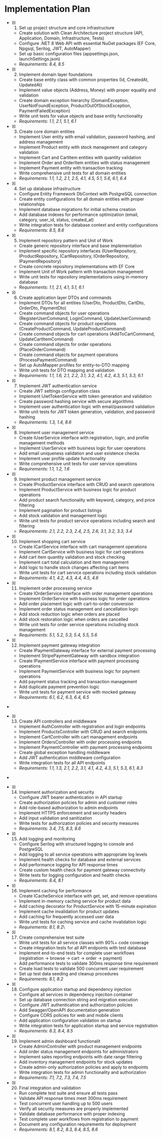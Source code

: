 # Implementation Plan

- [x] 1. Set up project structure and core infrastructure
  - Create solution with Clean Architecture project structure (API, Application, Domain, Infrastructure, Tests)
  - Configure .NET 8 Web API with essential NuGet packages (EF Core, Npgsql, Serilog, JWT, AutoMapper)
  - Set up basic configuration files (appsettings.json, launchSettings.json)
  - _Requirements: 8.4, 8.5_

- [x] 2. Implement domain layer foundations
  - Create base entity class with common properties (Id, CreatedAt, UpdatedAt)
  - Implement value objects (Address, Money) with proper equality and validation
  - Create domain exception hierarchy (DomainException, UserNotFoundException, ProductOutOfStockException, PaymentFailedException)
  - Write unit tests for value objects and base entity functionality
  - _Requirements: 1.1, 2.1, 5.1, 6.1_

- [x] 3. Create core domain entities
  - Implement User entity with email validation, password hashing, and address management
  - Implement Product entity with stock management and category validation
  - Implement Cart and CartItem entities with quantity validation
  - Implement Order and OrderItem entities with status management
  - Implement Payment entity with transaction tracking
  - Write comprehensive unit tests for all domain entities
  - _Requirements: 1.1, 1.2, 2.1, 2.5, 4.1, 4.5, 5.1, 5.6, 6.1, 6.4_

- [x] 4. Set up database infrastructure
  - Configure Entity Framework DbContext with PostgreSQL connection
  - Create entity configurations for all domain entities with proper relationships
  - Implement database migrations for initial schema creation
  - Add database indexes for performance optimization (email, category, user_id, status, created_at)
  - Write integration tests for database context and entity configurations
  - _Requirements: 8.5, 8.6_

- [x] 5. Implement repository pattern and Unit of Work
  - Create generic repository interface and base implementation
  - Implement specific repository interfaces (IUserRepository, IProductRepository, ICartRepository, IOrderRepository, IPaymentRepository)
  - Create concrete repository implementations with EF Core
  - Implement Unit of Work pattern with transaction management
  - Write unit tests for repository implementations using in-memory database
  - _Requirements: 1.1, 2.1, 4.1, 5.1, 6.1_

- [x] 6. Create application layer DTOs and commands
  - Implement DTOs for all entities (UserDto, ProductDto, CartDto, OrderDto, PaymentDto)
  - Create command objects for user operations (RegisterUserCommand, LoginCommand, UpdateUserCommand)
  - Create command objects for product operations (CreateProductCommand, UpdateProductCommand)
  - Create command objects for cart operations (AddToCartCommand, UpdateCartItemCommand)
  - Create command objects for order operations (PlaceOrderCommand)
  - Create command objects for payment operations (ProcessPaymentCommand)
  - Set up AutoMapper profiles for entity-to-DTO mapping
  - Write unit tests for DTO mapping and validation
  - _Requirements: 1.1, 1.6, 2.1, 2.2, 3.1, 3.2, 4.1, 4.2, 4.3, 5.1, 5.3, 6.1_

- [x] 7. Implement JWT authentication service
  - Create JWT settings configuration class
  - Implement IJwtTokenService with token generation and validation
  - Create password hashing service with secure algorithms
  - Implement user authentication logic with email/password validation
  - Write unit tests for JWT token generation, validation, and password hashing
  - _Requirements: 1.3, 1.4, 8.6_

- [x] 8. Implement user management service
  - Create IUserService interface with registration, login, and profile management methods
  - Implement UserService with business logic for user operations
  - Add email uniqueness validation and user existence checks
  - Implement user profile update functionality
  - Write comprehensive unit tests for user service operations
  - _Requirements: 1.1, 1.2, 1.6_

- [x] 9. Implement product management service
  - Create IProductService interface with CRUD and search operations
  - Implement ProductService with business logic for product operations
  - Add product search functionality with keyword, category, and price filtering
  - Implement pagination for product listings
  - Add stock validation and management logic
  - Write unit tests for product service operations including search and filtering
  - _Requirements: 2.1, 2.2, 2.3, 2.4, 2.5, 2.6, 3.1, 3.2, 3.3, 3.4_

- [x] 10. Implement shopping cart service
  - Create ICartService interface with cart management operations
  - Implement CartService with business logic for cart operations
  - Add cart item quantity validation and stock checking
  - Implement cart total calculation and item management
  - Add logic to handle stock changes affecting cart items
  - Write unit tests for cart service operations including stock validation
  - _Requirements: 4.1, 4.2, 4.3, 4.4, 4.5, 4.6_

- [x] 11. Implement order processing service
  - Create IOrderService interface with order management operations
  - Implement OrderService with business logic for order operations
  - Add order placement logic with cart-to-order conversion
  - Implement order status management and cancellation logic
  - Add stock reduction logic when orders are placed
  - Add stock restoration logic when orders are cancelled
  - Write unit tests for order service operations including stock management
  - _Requirements: 5.1, 5.2, 5.3, 5.4, 5.5, 5.6_

- [x] 12. Implement payment gateway integration
  - Create IPaymentGateway interface for external payment processing
  - Implement StripePaymentGateway with sandbox integration
  - Create IPaymentService interface with payment processing operations
  - Implement PaymentService with business logic for payment operations
  - Add payment status tracking and transaction management
  - Add duplicate payment prevention logic
  - Write unit tests for payment service with mocked gateway
  - _Requirements: 6.1, 6.2, 6.3, 6.4, 6.5_

-

- [x] 13. Create API controllers and middleware
  - Implement AuthController with registration and login endpoints
  - Implement ProductsController with CRUD and search endpoints
  - Implement CartController with cart management endpoints
  - Implement OrdersController with order processing endpoints
  - Implement PaymentController with payment processing endpoints
  - Create global exception handling middleware
  - Add JWT authentication middleware configuration
  - Write integration tests for all API endpoints
  - _Requirements: 1.1, 1.3, 2.1, 2.2, 3.1, 4.1, 4.2, 4.3, 5.1, 5.3, 6.1, 8.3_
-

- [x] 14. Implement authorization and security
  - Configure JWT bearer authentication in API startup
  - Create authorization policies for admin and customer roles
  - Add role-based authorization to admin endpoints
  - Implement HTTPS enforcement and security headers
  - Add input validation and sanitization
  - Write tests for authorization policies and security measures
  - _Requirements: 3.4, 7.5, 8.3, 8.6_

- [x] 15. Add logging and monitoring
  - Configure Serilog with structured logging to console and PostgreSQL
  - Add logging to all service operations with appropriate log levels
  - Implement health checks for database and external services
  - Add performance logging for API response times
  - Create custom health check for payment gateway connectivity
  - Write tests for logging configuration and health checks
  - _Requirements: 8.4, 8.1_

- [x] 16. Implement caching for performance
  - Create ICacheService interface with get, set, and remove operations
  - Implement in-memory caching service for product data
  - Add caching decorator for ProductService with 15-minute expiration
  - Implement cache invalidation for product updates
  - Add caching for frequently accessed user data
  - Write unit tests for caching service and cache invalidation logic
  - _Requirements: 8.1, 8.2_\
  
- [x] 17. Create comprehensive test suite
  - Write unit tests for all service classes with 90%+ code coverage
  - Create integration tests for all API endpoints with test database
  - Implement end-to-end tests for complete user workflows (registration → browse → cart → order → payment)
  - Add performance tests to validate 300ms response time requirement
  - Create load tests to validate 500 concurrent user requirement
  - Set up test data seeding and cleanup procedures
  - _Requirements: 8.1, 8.2_

- [x] 18. Configure application startup and dependency injection

  - Configure all services in dependency injection container
  - Set up database connection string and migration execution
  - Configure JWT authentication and authorization policies
  - Add Swagger/OpenAPI documentation generation
  - Configure CORS policies for web and mobile clients
  - Add application configuration validation on startup
  - Write integration tests for application startup and service registration
  - _Requirements: 8.3, 8.4, 8.5_


- [x] 19. Implement admin dashboard functionalit
  - Create AdminController with product management endpoints
  - Add order status management endpoints for administrators
  - Implement sales reporting endpoints with date range filtering
  - Add inventory management endpoints for stock updates
  - Create admin-only authorization policies and apply to endpoints
  - Write integration tests for admin functionality and authorization
  - _Requirements: 7.1, 7.2, 7.3, 7.4, 7.5_


- [x] 20. Final integration and validation




  - Run complete test suite and ensure all tests pass
  - Validate API response times meet 300ms requirement
  - Test concurrent user handling up to 500 users
  - Verify all security measures are properly implemented
  - Validate database performance with proper indexing
  - Test complete user workflows from registration to payment
  - Document any configuration requirements for deployment
  - _Requirements: 8.1, 8.2, 8.3, 8.4, 8.5, 8.6_